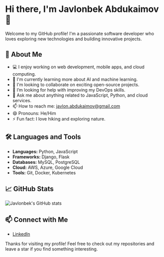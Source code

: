 # Hi there, I'm Javlonbek Abdukaimov 👋

Welcome to my GitHub profile! I'm a passionate software developer who loves exploring new technologies and building innovative projects.

## 🚀 About Me

- 💻 I enjoy working on web development, mobile apps, and cloud computing.
- 🌱 I'm currently learning more about AI and machine learning.
- 👯 I'm looking to collaborate on exciting open-source projects.
- 🤔 I’m looking for help with improving my DevOps skills.
- 💬 Ask me about anything related to JavaScript, Python, and cloud services.
- 📫 How to reach me: [javlon.abdukaimov@gmail.com](mailto:javlon.abdukaimov@gmail.com)
- 😄 Pronouns: He/Him
- ⚡ Fun fact: I love hiking and exploring nature.

## 🛠️ Languages and Tools

- **Languages:** Python, JavaScript
- **Frameworks:** Django, Flask
- **Databases:** MySQL, PostgreSQL
- **Cloud:** AWS, Azure, Google Cloud
- **Tools:** Git, Docker, Kubernetes

## 📈 GitHub Stats

![Javlonbek's GitHub stats](https://github-readme-stats.vercel.app/api?username=javlonbekabdukaimov&show_icons=true&theme=radical)

## 📫 Connect with Me

- [LinkedIn](https://www.linkedin.com/in/javlonbekabdukaimov)

Thanks for visiting my profile! Feel free to check out my repositories and leave a star if you find something interesting.

